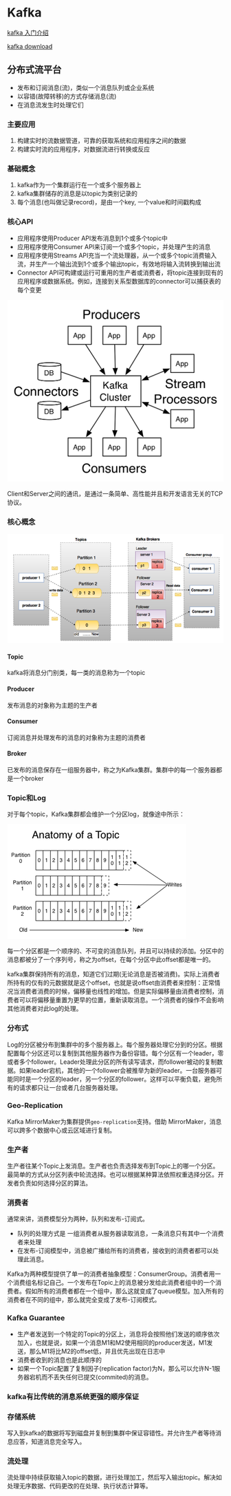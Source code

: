 # Kafka

[kafka 入门介绍](https://www.orchome.com/5)

[kafka download](https://kafka.apache.org/downloads.html)

## 分布式流平台

- 发布和订阅消息(流)，类似一个消息队列或企业系统
- 以容错(故障转移)的方式存储消息(流)
- 在消息流发生时处理它们

### 主要应用

1. 构建实时的流数据管道，可靠的获取系统和应用程序之间的数据
2. 构建实时流的应用程序，对数据流进行转换或反应

### 基础概念

1. kafka作为一个集群运行在一个或多个服务器上
2. kafka集群储存的消息是以topic为类别记录的
3. 每个消息(也叫做记录record)，是由一个key, 一个value和时间戳构成

### 核心API

- 应用程序使用Producer API发布消息到1个或多个topic中
- 应用程序使用Consumer API来订阅一个或多个topic，并处理产生的消息
- 应用程序使用Streams API充当一个流处理器，从一个或多个topic消费输入流，并生产一个输出流到1个或多个输出topic，有效地将输入流转换到输出流
- Connector API可构建或运行可重用的生产者或消费者，将topic连接到现有的应用程序或数据系统。例如，连接到关系型数据库的connector可以捕获表的每个变更

<img src="kafka_api.md.png">

Client和Server之间的通讯，是通过一条简单、高性能并且和开发语言无关的TCP协议。

### 核心概念

<img src="kafka_architecture.png">

#### Topic
kafka将消息分门别类，每一类的消息称为一个topic

#### Producer
发布消息的对象称为主题的生产者

#### Consumer
订阅消息并处理发布的消息的对象称为主题的消费者

#### Broker
已发布的消息保存在一组服务器中，称之为Kafka集群。集群中的每一个服务器都是一个broker

### Topic和Log

对于每个topic，Kafka集群都会维护一个分区log，就像途中所示：

<img src="kafka_partition.png">

每一个分区都是一个顺序的、不可变的消息队列，并且可以持续的添加。分区中的消息都被分了一个序列号，称之为offset，在每个分区中此offset都是唯一的。

kafka集群保持所有的消息，知道它们过期(无论消息是否被消费)。实际上消费者所持有的仅有的元数据就是这个offset，也就是说offset由消费者来控制：正常情况当消费者消费的时候，偏移量也线性的增加。但是实际偏移量由消费者控制，消费者可以将偏移量重置为更早的位置，重新读取消息。一个消费者的操作不会影响其他消费者对此log的处理。

### 分布式

Log的分区被分布到集群中的多个服务器上。每个服务器处理它分到的分区。根据配置每个分区还可以复制到其他服务器作为备份容错。每个分区有一个leader，零或者多个follower。Leader处理此分区的所有读写请求，而follower被动的复制数据。如果leader宕机，其他的一个follower会被推举为新的leader。一台服务器可能同时是一个分区的leader，另一个分区的follower。这样可以平衡负载，避免所有的请求都只让一台或者几台服务器处理。

### Geo-Replication

Kafka MirrorMaker为集群提供`geo-replication`支持。借助 MirrorMaker，消息可以跨多个数据中心或云区域进行复制。

### 生产者

生产者往某个Topic上发消息。生产者也负责选择发布到Topic上的哪一个分区。最简单的方式从分区列表中轮流选择。也可以根据某种算法依照权重选择分区。开发者负责如何选择分区的算法。

### 消费者

通常来讲，消费模型分为两种，队列和发布-订阅式。

- 队列的处理方式是 一组消费者从服务器读取消息，一条消息只有其中一个消费者来处理
- 在发布-订阅模型中，消息被广播给所有的消费者，接收到的消费者都可以处理此消息。

Kafka为两种模型提供了单一的消费者抽象模型：ConsumerGroup。消费者用一个消费组名标记自己。一个发布在Topic上的消息被分发给此消费者组中的一个消费者。假如所有的消费者都在一个组中，那么这就变成了queue模型。加入所有的消费者在不同的组中，那么就完全变成了发布-订阅模式。

### Kafka Guarantee

- 生产者发送到一个特定的Topic的分区上，消息将会按照他们发送的顺序依次加入，也就是说，如果一个消息M1和M2使用相同的producer发送，M1发送，那么M1将比M2的offset低，并且优先出现在日志中
- 消费者收到的消息也是此顺序的
- 如果一个Topic配置了复制因子(replication factor)为N，那么可以允许N-1服务器宕机而不丢失任何已提交(commited)的消息。

### kafka有比传统的消息系统更强的顺序保证

### 存储系统

写入到kafka的数据将写到磁盘并复制到集群中保证容错性。并允许生产者等待消息应答，知道消息完全写入。

### 流处理

流处理中持续获取输入topic的数据，进行处理加工，然后写入输出topic。解决如处理无序数据、代码更改的在处理、执行状态计算等。